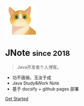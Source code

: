 <!-- _coverpage.md -->

<img src="./_media/logo.png" width="100" height="100" />

# JNote <small>since 2018</small>

> Java开发者个人博客。

- 功不唐捐，玉汝于成
- Java Study&Work Note
- 基于 docsify + github pages 部署

[Get Started](README.md)
